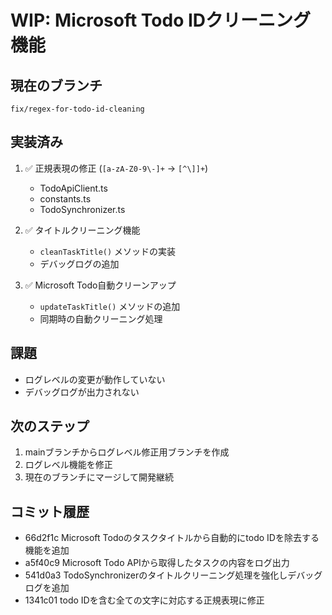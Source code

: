 # WIP: Microsoft Todo IDクリーニング機能

## 現在のブランチ
`fix/regex-for-todo-id-cleaning`

## 実装済み
1. ✅ 正規表現の修正 (`[a-zA-Z0-9\-]+` → `[^\]]+`)
   - TodoApiClient.ts
   - constants.ts
   - TodoSynchronizer.ts

2. ✅ タイトルクリーニング機能
   - `cleanTaskTitle()` メソッドの実装
   - デバッグログの追加

3. ✅ Microsoft Todo自動クリーンアップ
   - `updateTaskTitle()` メソッドの追加
   - 同期時の自動クリーニング処理

## 課題
- ログレベルの変更が動作していない
- デバッグログが出力されない

## 次のステップ
1. mainブランチからログレベル修正用ブランチを作成
2. ログレベル機能を修正
3. 現在のブランチにマージして開発継続

## コミット履歴
- 66d2f1c Microsoft Todoのタスクタイトルから自動的にtodo IDを除去する機能を追加
- a5f40c9 Microsoft Todo APIから取得したタスクの内容をログ出力
- 541d0a3 TodoSynchronizerのタイトルクリーニング処理を強化しデバッグログを追加
- 1341c01 todo IDを含む全ての文字に対応する正規表現に修正